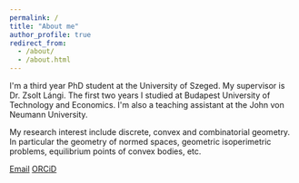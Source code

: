 ```yaml
---
permalink: /
title: "About me"
author_profile: true
redirect_from: 
  - /about/
  - /about.html
---
```


I'm a third year PhD student at the University of Szeged. My supervisor is Dr. Zsolt Lángi. The first two years I studied at Budapest University of Technology and Economics. I'm also a teaching assistant at the John von Neumann University.

My research interest include discrete, convex and combinatorial geometry. In particular the geometry of normed spaces, geometric isoperimetric problems, equilibrium points of convex bodies, etc.

[Email](mailto:shanshan_wang87@outlook.com)
[ORCiD](https://orcid.org/0009-0008-3205-5416)


